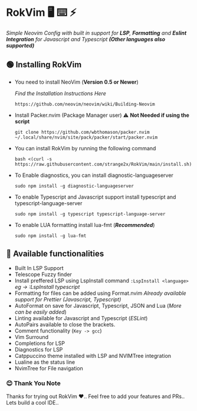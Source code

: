 # RokVim 🖥️ ⌨️  ⚡

 _Simple Neovim Config with built in support for **LSP**, **Formatting** and **Eslint Integration** for Javascript and Typescript **(Other languages also supported)**_

## 🟢 Installing RokVim
 - You need to install NeoVim (**Version 0.5 or Newer**)

   _Find the Installation Instructions Here_
   

   ```
   https://github.com/neovim/neovim/wiki/Building-Neovim
   ```
   
 - Install Packer.nvim (Package Manager user) ⚠️ **Not Needed if using the script**
  
   ```
   git clone https://github.com/wbthomason/packer.nvim ~/.local/share/nvim/site/pack/packer/start/packer.nvim
   ```

 - You can install RokVim by running the following command

   ```
   bash <(curl -s https://raw.githubusercontent.com/strange2x/RokVim/main/install.sh)
   ```

 - To Enable diagnostics, you can install diagnostic-languageserver

   ```
   sudo npm install -g diagnostic-languageserver
   ```

 - To enable Typescript and Javascript support install typescript and typescript-language-server

   ```
   sudo npm install -g typescript typescript-language-server
   ```

 - To enable LUA formatting install lua-fmt (_**Recommended**_)

   ```
   sudo npm install -g lua-fmt
   ```
   
## 🔵 Available functionalities
 - Built In LSP Support
 - Telescope Fuzzy finder
 - Install preffered LSP using LspInstall command
   ```:LspInstall <language>```
   _eg -> :LspInstall typescript_
 - Formatting for files can be added using Format.nvim
   _Already available support for Prettier (Javascript, Typescript)_
 - AutoFormat on save for Javascript, Typescript, JSON and Lua (_More can be easily added_)
 - Linting available for Javascript and Typescript (_ESLint_)
 - AutoPairs available to close the brackets.
 - Comment functionality (```Key -> gcc```)
 - Vim Surround
 - Completions for LSP
 - Diagnostics for LSP
 - Catppuccino theme installed with LSP and NVIMTree integration
 - Lualine as the status line
 - NvimTree for File navigation 


### 😊 Thank You Note
 Thanks for trying out RokVim ❤️.. Feel free to add your features and PRs.. Lets build a cool IDE.. 

